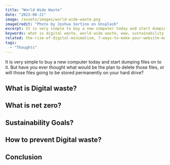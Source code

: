 ```yaml
---
title: "World Wide Waste"
date: "2023-08-21"
image: /assets/images/world-wide-waste.png
imageCredit: "Photo by Joshua Sortino on Unsplash"
excerpt: It is very simple to buy a new computer today and start dumping files on to it. But have you ever thought what would be the plan to delete those files, or will those files going to be stored permanently on your hard drive?
keywords: what is digital waste, world wide waste, www, sustainability, sustainability goals, how to prevent digital waste, what is net zero
related: the-rise-of-digital-minimalism, 7-ways-to-make-your-website-more-accessible-and-sustainable
tags:
  - "Thoughts"
---
```


It is very simple to buy a new computer today and start dumping files on to it. But have you ever thought what would be the plan to delete those files, or will those files going to be stored permanently on your hard drive?

## What is Digital waste?

## What is net zero?

## Sustainability Goals?

## How to prevent Digital waste?

## Conclusion
